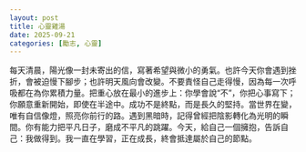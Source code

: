 ```yaml
---
layout: post
title: 心靈雞湯
date: 2025-09-21
categories: [勵志, 心靈]
---
```


每天清晨，陽光像一封未寄出的信，寫著希望與微小的勇氣。也許今天你會遇到挫折，會被迫慢下腳步；也許明天風向會改變。不要責怪自己走得慢，因為每一次呼吸都在為你累積力量。把重心放在最小的進步上：你學會說“不”，你把心事寫下；你願意重新開始，即使在半途中。成功不是終點，而是長久的堅持。當世界在變，唯有自信像燈，照亮你前行的路。遇到黑暗時，記得曾經把陰影轉化為光明的瞬間。你有能力把平凡日子，磨成不平凡的跳躍。今天，給自己一個擁抱，告訴自己：我做得到。我一直在學習，正在成長，終會抵達屬於自己的節點。